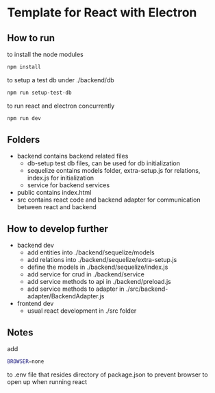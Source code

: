 # Template for React with Electron

## How to run
to install the node modules
``` bash
npm install
```
to setup a test db under ./backend/db
``` bash
npm run setup-test-db
```
to run react and electron concurrently
``` bash
npm run dev
```
## Folders
- backend
contains backend related files
  - db-setup
  test db files, can be used for db initialization
  - sequelize
  contains models folder, extra-setup.js for relations, index.js for initialization
  - service
  for backend services
- public
contains index.html
- src
contains react code and backend adapter for communication between react and backend

## How to develop further
- backend dev
  - add entities into ./backend/sequelize/models
  - add relations into ./backend/sequelize/extra-setup.js
  - define the models in ./backend/sequelize/index.js
  - add service for crud in ./backend/service
  - add service methods to api in ./backend/preload.js
  - add service methods to adapter in ./src/backend-adapter/BackendAdapter.js
- frontend dev
  - usual react development in ./src folder
 
## Notes
add
``` bash
BROWSER=none
```
to .env file that resides directory of package.json to prevent browser to open up when running react
